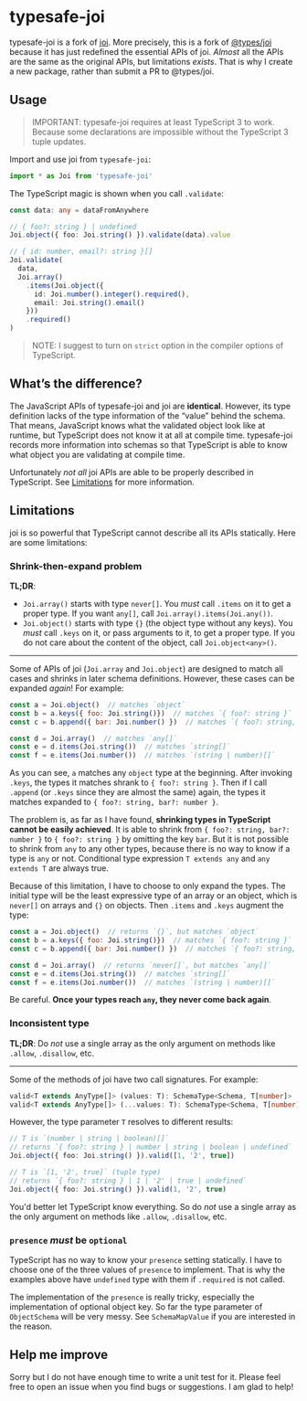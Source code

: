 # typesafe-joi

typesafe-joi is a fork of [joi](https://github.com/hapijs/joi). More precisely, this is a fork of [@types/joi](https://www.npmjs.com/package/@types/joi) because it has just redefined the essential APIs of joi. *Almost* all the APIs are the same as the original APIs, but limitations *exists*. That is why I create a new package, rather than submit a PR to @types/joi.

## Usage

> IMPORTANT: typesafe-joi requires at least TypeScript 3 to work. Because some declarations are impossible without the TypeScript 3 tuple updates.

Import and use joi from `typesafe-joi`:

```typescript
import * as Joi from 'typesafe-joi'
```

The TypeScript magic is shown when you call `.validate`:

```typescript
const data: any = dataFromAnywhere

// { foo?: string } | undefined
Joi.object({ foo: Joi.string() }).validate(data).value

// { id: number, email?: string }[]
Joi.validate(
  data,
  Joi.array()
    .items(Joi.object({
      id: Joi.number().integer().required(),
      email: Joi.string().email()
    }))
    .required()
)
```

> NOTE: I suggest to turn on `strict` option in the compiler options of TypeScript.

## What’s the difference?

The JavaScript APIs of typesafe-joi and joi are **identical**. However, its type definition lacks of the type information of the “value” behind the schema. That means, JavaScript knows what the validated object look like at runtime, but TypeScript does not know it at all at compile time. typesafe-joi records more information into schemas so that TypeScript is able to know what object you are validating at compile time.

Unfortunately *not all* joi APIs are able to be properly described in TypeScript. See [Limitations](#Limitations) for more information.

## Limitations

joi is so powerful that TypeScript cannot describe all its APIs statically. Here are some limitations:

### Shrink-then-expand problem

**TL;DR**:

* `Joi.array()` starts with type `never[]`. You *must* call `.items` on it to get a proper type. If you want `any[]`, call `Joi.array().items(Joi.any())`.
* `Joi.object()` starts with type `{}` (the object type without any keys). You *must* call `.keys` on it, or pass arguments to it, to get a proper type. If you do not care about the content of the object, call `Joi.object<any>()`.

---

Some of APIs of joi (`Joi.array`  and `Joi.object`) are designed to match all cases and shrinks in later schema definitions. However, these cases can be expanded *again*! For example:

```javascript
const a = Joi.object()  // matches `object`
const b = a.keys({ foo: Joi.string()})  // matches `{ foo?: string }`
const c = b.append({ bar: Joi.number() })  // matches `{ foo?: string, bar?: number }`

const d = Joi.array()  // matches `any[]`
const e = d.items(Joi.string())  // matches `string[]`
const f = e.items(Joi.number())  // matches `(string | number)[]`
```

As you can see, `a` matches any `object` type at the beginning. After invoking `.keys`, the types it matches shrank to `{ foo?: string }`. Then if I call `.append` (or `.keys` since they are almost the same) again, the types it matches expanded to `{ foo?: string, bar?: number }`.

The problem is, as far as I have found, **shrinking types in TypeScript cannot be easily achieved**. It is able to shrink from `{ foo?: string, bar?: number }` to `{ foo?: string }` by omitting the key `bar`. But it is not possible to shrink from `any` to any other types, because there is no way to know if a type is `any` or not. Conditional type expression `T extends any` and `any extends T` are always true. 

Because of this limitation, I have to choose to only expand the types. The initial type will be the least expressive type of an array or an object, which is `never[]` on arrays and `{}` on objects. Then `.items` and `.keys` augment the type:

```javascript
const a = Joi.object()  // returns `{}`, but matches `object`
const b = a.keys({ foo: Joi.string()})  // matches `{ foo?: string }`
const c = b.append({ bar: Joi.number() })  // matches `{ foo?: string, bar?: number }`

const d = Joi.array()  // returns `never[]`, but matches `any[]`
const e = d.items(Joi.string())  // matches `string[]`
const f = e.items(Joi.number())  // matches `(string | number)[]`
```

Be careful. **Once your types reach `any`, they never come back again**.

### Inconsistent type

**TL;DR**: Do *not* use a single array as the only argument on methods like `.allow`, `.disallow`, etc.

---

Some of the methods of joi have two call signatures. For example:

```typescript
valid<T extends AnyType[]> (values: T): SchemaType<Schema, T[number]>
valid<T extends AnyType[]> (...values: T): SchemaType<Schema, T[number]>
```

However, the type parameter `T` resolves to different results:

```typescript
// T is `(number | string | boolean)[]`
// returns `{ foo?: string } | number | string | boolean | undefined`
Joi.object({ foo: Joi.string() }).valid([1, '2', true])

// T is `[1, '2', true]` (tuple type)
// returns `{ foo?: string } | 1 | '2' | true | undefined`
Joi.object({ foo: Joi.string() }).valid(1, '2', true)
```

You'd better let TypeScript know everything. So do *not* use a single array as the only argument on methods like `.allow`, `.disallow`, etc.

### `presence` *must* be `optional`

TypeScript has no way to know your `presence` setting statically. I have to choose one of the three values of `presence` to implement. That is why the examples above have `undefined` type with them if `.required` is not called.

The implementation of the `presence` is really tricky, especially the implementation of optional object key. So far the type parameter of `ObjectSchema` will be very messy. See `SchemaMapValue` if you are interested in the reason.

## Help me improve

Sorry but I do not have enough time to write a unit test for it. Please feel free to open an issue when you find bugs or suggestions. I am glad to help!